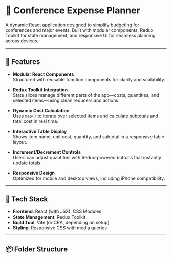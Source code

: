 # 🎯 Conference Expense Planner

A dynamic React application designed to simplify budgeting for conferences and major events. Built with modular components, Redux Toolkit for state management, and responsive UI for seamless planning across devices.

---

## 🚀 Features

- **Modular React Components**  
  Structured with reusable function components for clarity and scalability.

- **Redux Toolkit Integration**  
  State slices manage different parts of the app—costs, quantities, and selected items—using clean reducers and actions.

- **Dynamic Cost Calculation**  
  Uses `map()` to iterate over selected items and calculate subtotals and total cost in real time.

- **Interactive Table Display**  
  Shows item name, unit cost, quantity, and subtotal in a responsive table layout.

- **Increment/Decrement Controls**  
  Users can adjust quantities with Redux-powered buttons that instantly update totals.

- **Responsive Design**  
  Optimized for mobile and desktop views, including iPhone compatibility.

---

## 🧱 Tech Stack

- **Frontend**: React (with JSX), CSS Modules
- **State Management**: Redux Toolkit
- **Build Tool**: Vite (or CRA, depending on setup)
- **Styling**: Responsive CSS with media queries

---

## 📦 Folder Structure
